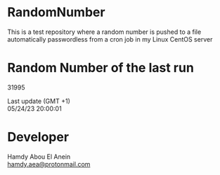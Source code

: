 # RandomNumber    
This is a test repository where a random number is pushed to a file automatically passwordless from a cron job in my Linux CentOS server    
# Random Number of the last run   
31995
      
Last update (GMT +1)    
05/24/23 20:00:01
# Developer    
Hamdy Abou El Anein   
hamdy.aea@protonmail.com
